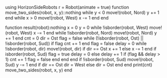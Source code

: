 using HorizonSideRobots
r = Robot(animate = true)
function move_two_sides(robot, x, y)::nothing
    while y < 0
        move!(robot, Nord)
        y += 1
    end
    while x > 0
        move!(robot, West)
        x -= 1
    end
end
 
function result(robot):nothing
    x = 0
    y = 0
    while !isborder(robot, West)
        move!(robot, West)
        x -= 1
    end
    while !isborder(robot, Nord)
        move!(robot, Nord)
        y += 1
    end
    cnt = 0
    dir = Ost
    flag = false
    while (!isborder(robot, Ost) || !isborder(robot, Sud))
        if flag cnt += 1 end
        flag = false
        delay = 0
        while !isborder(robot, dir)
            move!(robot, dir)
            if dir == Ost x += 1
            else x -= 1 end
            if isborder(robot, Sud)
                flag = true
                delay = 0
            else 
                delay += 1
                if (flag && delay > 1) 
                    cnt += 1
                    flag = false 
                end 
            end
        end
        if !isborder(robot, Sud)
            move!(robot, Sud)
            y -= 1
        end
        if dir == Ost dir = West
        else dir = Ost end
    end
    print(cnt)
    move_two_sides(robot, x, y)
end
